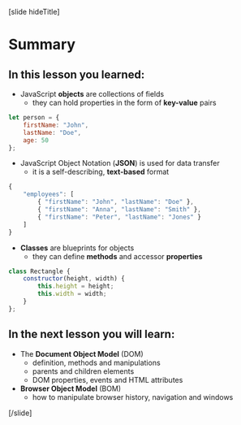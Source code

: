 [slide hideTitle]

# Summary

## In this lesson you learned:

- JavaScript **objects** are collections of fields
  * they can hold properties in the form of **key-value** pairs

```js
let person = {​
    firstName: "John",​
    lastName: "Doe",​
    age: 50​
};​
```

- JavaScript Object Notation (**JSON**) is used for data transfer
  * it is a self-describing, **text-based** format

```js
{​
    "employees": [​
        { "firstName": "John", "lastName": "Doe" },​
        { "firstName": "Anna", "lastName": "Smith" },​
        { "firstName": "Peter", "lastName": "Jones" }​
    ]​
}​
```

- **Classes** are blueprints for objects
  * they can define **methods** and accessor **properties**

```js
class Rectangle {​
    constructor(height, width) {​
        this.height = height;​
        this.width = width;​
    }​
};​
```

## In the next lesson you will learn:

- The **Document Object Model** (DOM)
  * definition, methods and manipulations
  * parents and children elements
  * DOM properties, events and HTML attributes
- **Browser Object Model** (BOM)
  * how to manipulate browser history, navigation and windows

[/slide]
